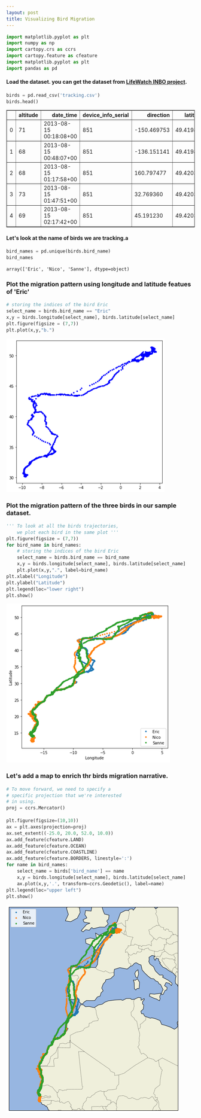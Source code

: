 ```yaml
---
layout: post
title: Visualizing Bird Migration
---
```


```python
import matplotlib.pyplot as plt 
import numpy as np 
import cartopy.crs as ccrs 
import cartopy.feature as cfeature 
import matplotlib.pyplot as plt 
import pandas as pd
```

#### Load the dataset. you can get the dataset from [LifeWatch INBO project](https://inbo.carto.com/u/lifewatch/datasets).


```python
birds = pd.read_csv('tracking.csv')
birds.head()
```




<div>
<style scoped>
    .dataframe tbody tr th:only-of-type {
        vertical-align: middle;
    }

    .dataframe tbody tr th {
        vertical-align: top;
    }

    .dataframe thead th {
        text-align: right;
    }
</style>
<table border="1" class="dataframe">
  <thead>
    <tr style="text-align: right;">
      <th></th>
      <th>altitude</th>
      <th>date_time</th>
      <th>device_info_serial</th>
      <th>direction</th>
      <th>latitude</th>
      <th>longitude</th>
      <th>speed_2d</th>
      <th>bird_name</th>
    </tr>
  </thead>
  <tbody>
    <tr>
      <td>0</td>
      <td>71</td>
      <td>2013-08-15 00:18:08+00</td>
      <td>851</td>
      <td>-150.469753</td>
      <td>49.419859</td>
      <td>2.120733</td>
      <td>0.150000</td>
      <td>Eric</td>
    </tr>
    <tr>
      <td>1</td>
      <td>68</td>
      <td>2013-08-15 00:48:07+00</td>
      <td>851</td>
      <td>-136.151141</td>
      <td>49.419880</td>
      <td>2.120746</td>
      <td>2.438360</td>
      <td>Eric</td>
    </tr>
    <tr>
      <td>2</td>
      <td>68</td>
      <td>2013-08-15 01:17:58+00</td>
      <td>851</td>
      <td>160.797477</td>
      <td>49.420310</td>
      <td>2.120885</td>
      <td>0.596657</td>
      <td>Eric</td>
    </tr>
    <tr>
      <td>3</td>
      <td>73</td>
      <td>2013-08-15 01:47:51+00</td>
      <td>851</td>
      <td>32.769360</td>
      <td>49.420359</td>
      <td>2.120859</td>
      <td>0.310161</td>
      <td>Eric</td>
    </tr>
    <tr>
      <td>4</td>
      <td>69</td>
      <td>2013-08-15 02:17:42+00</td>
      <td>851</td>
      <td>45.191230</td>
      <td>49.420331</td>
      <td>2.120887</td>
      <td>0.193132</td>
      <td>Eric</td>
    </tr>
  </tbody>
</table>
</div>



#### Let's look at the name of birds we are tracking.a


```python
bird_names = pd.unique(birds.bird_name)  
bird_names
```




    array(['Eric', 'Nico', 'Sanne'], dtype=object)



### Plot the migration pattern using longitude and latitude featues of 'Eric' 


```python
# storing the indices of the bird Eric 
select_name = birds.bird_name == "Eric" 
x,y = birds.longitude[select_name], birds.latitude[select_name] 
plt.figure(figsize = (7,7)) 
plt.plot(x,y,"b.") 
```

![image](/assets/images/one_bird.png)



### Plot the migration pattern of the three birds in our sample dataset.


```python
''' To look at all the birds trajectories, 
    we plot each bird in the same plot '''
plt.figure(figsize = (7,7)) 
for bird_name in bird_names: 
    # storing the indices of the bird Eric 
    select_name = birds.bird_name == bird_name   
    x,y = birds.longitude[select_name], birds.latitude[select_name] 
    plt.plot(x,y,".", label=bird_name) 
plt.xlabel("Longitude") 
plt.ylabel("Latitude") 
plt.legend(loc="lower right") 
plt.show() 
```


![image](/assets/images/two_bird.png)


### Let's add a map to enrich thr birds migration narrative.


```python
# To move forward, we need to specify a  
# specific projection that we're interested  
# in using. 
proj = ccrs.Mercator()  
  
plt.figure(figsize=(10,10)) 
ax = plt.axes(projection=proj) 
ax.set_extent((-25.0, 20.0, 52.0, 10.0)) 
ax.add_feature(cfeature.LAND) 
ax.add_feature(cfeature.OCEAN) 
ax.add_feature(cfeature.COASTLINE) 
ax.add_feature(cfeature.BORDERS, linestyle=':') 
for name in bird_names: 
    select_name = birds['bird_name'] == name 
    x,y = birds.longitude[select_name], birds.latitude[select_name] 
    ax.plot(x,y,'.', transform=ccrs.Geodetic(), label=name) 
plt.legend(loc="upper left") 
plt.show() 
```


![image](/assets/images/mapmigration.png)



```python

```
